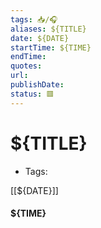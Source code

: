 ```yaml
---
tags: 📥️/🎧️
aliases: ${TITLE}
date: ${DATE}
startTime: ${TIME}
endTime: 
quotes:
url:
publishDate:
status: 🟥
---
```


# ${TITLE}
- Tags:

[[${DATE}]] 
#### ${TIME}



